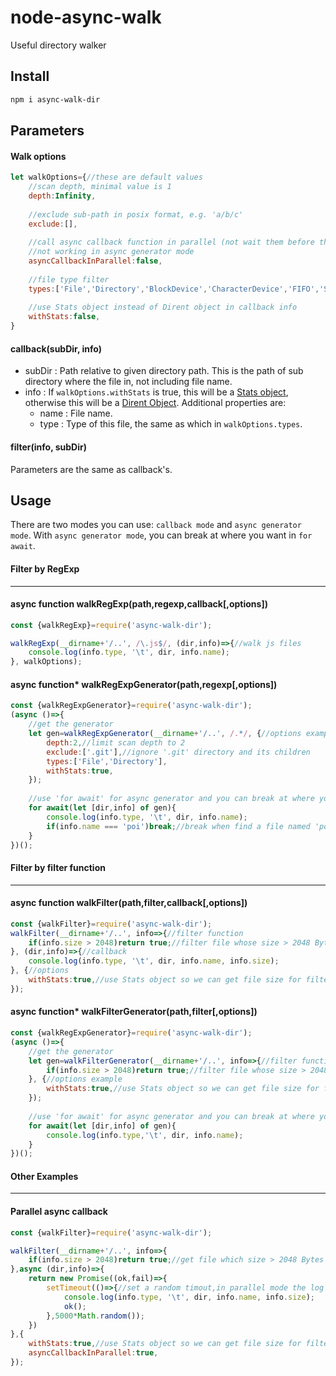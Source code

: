 # node-async-walk
Useful directory walker

## Install

```bash
npm i async-walk-dir
```

## Parameters

#### Walk options

```javascript
let walkOptions={//these are default values
    //scan depth, minimal value is 1
    depth:Infinity,
    
    //exclude sub-path in posix format, e.g. 'a/b/c'
    exclude:[],
    
    //call async callback function in parallel (not wait them before the walker ends)
    //not working in async generator mode
    asyncCallbackInParallel:false,
    
    //file type filter
    types:['File','Directory','BlockDevice','CharacterDevice','FIFO','Socket','SymbolicLink'],
    
    //use Stats object instead of Dirent object in callback info
    withStats:false,
}
```

#### callback(subDir, info)

* subDir : Path relative to given directory path. This is the path of sub directory where the file in, not including file name.
* info : If `walkOptions.withStats` is true, this will be a [Stats object](https://nodejs.org/api/fs.html#fs_class_fs_stats), otherwise this will be a [Dirent Object](https://nodejs.org/api/fs.html#fs_class_fs_dirent). Additional properties are:
  * name : File name.
  * type : Type of this file, the same as which in `walkOptions.types`.

#### filter(info, subDir)

Parameters are the same as callback's.



## Usage

There are two modes you can use: `callback mode` and `async generator mode`. With `async generator mode`, you can break at where you want in `for await`.

#### Filter by RegExp

------

#### async function walkRegExp(path,regexp,callback[,options])

```javascript
const {walkRegExp}=require('async-walk-dir');

walkRegExp(__dirname+'/..', /\.js$/, (dir,info)=>{//walk js files
    console.log(info.type, '\t', dir, info.name);
}, walkOptions);
```

#### async function* walkRegExpGenerator(path,regexp[,options])

```javascript
const {walkRegExpGenerator}=require('async-walk-dir');
(async ()=>{
    //get the generator
    let gen=walkRegExpGenerator(__dirname+'/..', /.*/, {//options example
        depth:2,//limit scan depth to 2
        exclude:['.git'],//ignore '.git' directory and its children
        types:['File','Directory'],
        withStats:true,
    });
    
    //use 'for await' for async generator and you can break at where you want
    for await(let [dir,info] of gen){
        console.log(info.type, '\t', dir, info.name);
        if(info.name === 'poi')break;//break when find a file named 'poi'
    }
})();
```



#### Filter by filter function

------

#### async function walkFilter(path,filter,callback[,options])

```javascript
const {walkFilter}=require('async-walk-dir');
walkFilter(__dirname+'/..', info=>{//filter function
    if(info.size > 2048)return true;//filter file whose size > 2048 Bytes
}, (dir,info)=>{//callback
    console.log(info.type, '\t', dir, info.name, info.size);
}, {//options
    withStats:true,//use Stats object so we can get file size for filter
});
```

#### async function* walkFilterGenerator(path,filter[,options])

```javascript
const {walkRegExpGenerator}=require('async-walk-dir');
(async ()=>{
    //get the generator
    let gen=walkFilterGenerator(__dirname+'/..', info=>{//filter function
        if(info.size > 2048)return true;//filter file whose size > 2048 Bytes
    }, {//options example
        withStats:true,//use Stats object so we can get file size for filter
    });
    
    //use 'for await' for async generator and you can break at where you want
    for await(let [dir,info] of gen){
        console.log(info.type,'\t', dir, info.name);
    }
})();
```



#### Other Examples

------

#### Parallel async callback

```javascript
const {walkFilter}=require('async-walk-dir');

walkFilter(__dirname+'/..', info=>{
    if(info.size > 2048)return true;//get file which size > 2048 Bytes
},async (dir,info)=>{
    return new Promise((ok,fail)=>{
        setTimeout(()=>{//set a random timout,in parallel mode the log will print in random order
            console.log(info.type, '\t', dir, info.name, info.size);
            ok();
        },5000*Math.random());
    })
},{
    withStats:true,//use Stats object so we can get file size for filter
    asyncCallbackInParallel:true,
});
```
